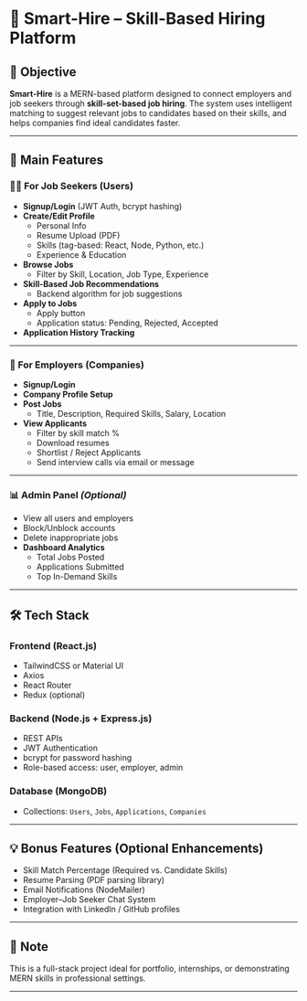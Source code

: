 # 🧠 Smart-Hire – Skill-Based Hiring Platform

## 🔰 Objective

**Smart-Hire** is a MERN-based platform designed to connect employers and job seekers through **skill-set-based job hiring**. The system uses intelligent matching to suggest relevant jobs to candidates based on their skills, and helps companies find ideal candidates faster.

---

## 🔑 Main Features

### 👨‍💻 For Job Seekers (Users)

- **Signup/Login** (JWT Auth, bcrypt hashing)
- **Create/Edit Profile**
  - Personal Info
  - Resume Upload (PDF)
  - Skills (tag-based: React, Node, Python, etc.)
  - Experience & Education
- **Browse Jobs**
  - Filter by Skill, Location, Job Type, Experience
- **Skill-Based Job Recommendations**
  - Backend algorithm for job suggestions
- **Apply to Jobs**
  - Apply button
  - Application status: Pending, Rejected, Accepted
- **Application History Tracking**

---

### 🏢 For Employers (Companies)

- **Signup/Login**
- **Company Profile Setup**
- **Post Jobs**
  - Title, Description, Required Skills, Salary, Location
- **View Applicants**
  - Filter by skill match %
  - Download resumes
  - Shortlist / Reject Applicants
  - Send interview calls via email or message

---

### 📊 Admin Panel *(Optional)*

- View all users and employers
- Block/Unblock accounts
- Delete inappropriate jobs
- **Dashboard Analytics**
  - Total Jobs Posted
  - Applications Submitted
  - Top In-Demand Skills

---

## 🛠 Tech Stack

### Frontend (React.js)
- TailwindCSS or Material UI
- Axios
- React Router
- Redux (optional)

### Backend (Node.js + Express.js)
- REST APIs
- JWT Authentication
- bcrypt for password hashing
- Role-based access: user, employer, admin

### Database (MongoDB)
- Collections: `Users`, `Jobs`, `Applications`, `Companies`

---

## 💡 Bonus Features (Optional Enhancements)

- Skill Match Percentage (Required vs. Candidate Skills)
- Resume Parsing (PDF parsing library)
- Email Notifications (NodeMailer)
- Employer–Job Seeker Chat System
- Integration with LinkedIn / GitHub profiles

---

## 📌 Note

This is a full-stack project ideal for portfolio, internships, or demonstrating MERN skills in professional settings.

---
